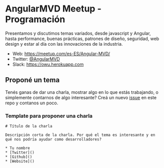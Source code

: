 # AngularMVD Meetup - Programación
Presentamos y discutimos temas variados, desde javascript y Angular, hasta performance, buenas prácticas, patrones de diseño, seguridad, web design y estar al día con las innovaciones de la industria.

* Web: https://meetup.com/es-ES/Angular-MVD/
* Twitter: [@AngularMVD](https://twitter.com/angularMVD)
* Slack: https://owu.herokuapp.com

## Proponé un tema
Tenés ganas de dar una charla, mostrar algo en lo que estás trabajando, o simplemente contarnos de algo interesante? Creá un nuevo [issue](https://github.com/AngularMVD/angularmvd/issues) en este repo y contanos un poco.

### Template para proponer una charla
```
# Título de la charla

Descripción corta de la charla. Por qué el tema es interesante y en qué nos podría ayudar como desarrolladores?

* Tu nombre
* [Twitter]()
* [Github]()
* [Website]()
```
